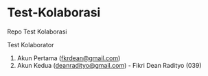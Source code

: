 # Test-Kolaborasi
Repo Test Kolaborasi

Test Kolaborator
1. Akun Pertama (fkrdean@gmail.com)
2. Akun Kedua (deanradityo@gmail.com) - Fikri Dean Radityo (039)
